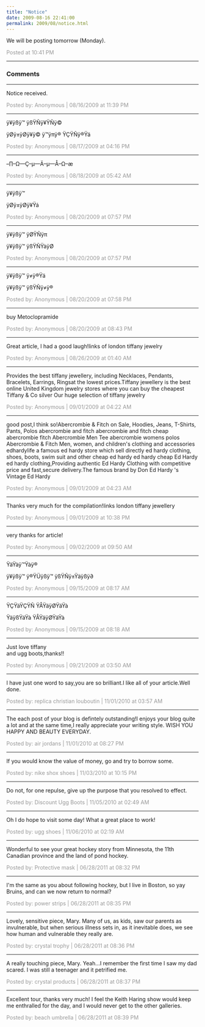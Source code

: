 ```yaml
---
title: "Notice"
date: 2009-08-16 22:41:00
permalink: 2009/08/notice.html
---
```

We will be posting tomorrow (Monday).

<span style="color:#999">Posted at 10:41 PM</span>

<!-- more -->

---

### Comments

---

Notice received.

<span style="color:#999">Posted by: Anonymous | 08/16/2009 at 11:39 PM</span>

---

ÿ¥ÿßÿ™ ÿßŸÑÿ¥ŸÑÿ© 


ÿØÿ±ÿØÿ¥ÿ© ÿ™ÿπÿ® ŸÇŸÑÿ®Ÿä

<span style="color:#999">Posted by: Anonymous | 08/17/2009 at 04:16 PM</span>

---

–∏–Ω—Ç–µ—Ä–µ—Å–Ω–æ

<span style="color:#999">Posted by: Anonymous | 08/18/2009 at 05:42 AM</span>

---

ÿ¥ÿßÿ™ 


ÿØÿ±ÿØÿ¥Ÿá

<span style="color:#999">Posted by: Anonymous | 08/20/2009 at 07:57 PM</span>

---

ÿ¥ÿßÿ™ ÿØŸÑÿπ 


ÿ¥ÿßÿ™ ÿßŸÑŸàÿØ

<span style="color:#999">Posted by: Anonymous | 08/20/2009 at 07:57 PM</span>

---

ÿ¥ÿßÿ™ ÿ≠ÿ®Ÿä 


ÿ¥ÿßÿ™ ÿßŸÑÿ≠ÿ®

<span style="color:#999">Posted by: Anonymous | 08/20/2009 at 07:58 PM</span>

---

buy Metoclopramide

<span style="color:#999">Posted by: Anonymous | 08/20/2009 at 08:43 PM</span>

---

Great article, I had a good laugh!links  of  london
tiffany jewelry

<span style="color:#999">Posted by: Anonymous | 08/26/2009 at 01:40 AM</span>

---

Provides the best tiffany jewellery, including Necklaces, Pendants, Bracelets, Earrings, Ringsat the lowest prices.Tiffany jewellery is the best online United Kingdom jewelry stores where you can buy the cheapest Tiffany & Co silver Our huge selection of
tiffany jewelry

<span style="color:#999">Posted by: Anonymous | 09/01/2009 at 04:22 AM</span>

---

good post,I think so!Abercrombie & Fitch on Sale, Hoodies, Jeans, T-Shirts, Pants, Polos abercrombie and fitch abercrombie and fitch cheap abercrombie fitch Abercrombie Men Tee abercrombie womens polos Abercrombie & Fitch Men, women, and children's clothing and accessories edhardylife a famous ed hardy store which sell directly ed hardy clothing, shoes, boots, swim suit and other cheap ed hardy ed hardy cheap Ed Hardy ed hardy clothing,Providing authentic Ed Hardy Clothing with competitive price and fast,secure delivery.The famous brand by Don Ed Hardy 's Vintage Ed Hardy

<span style="color:#999">Posted by: Anonymous | 09/01/2009 at 04:23 AM</span>

---

Thanks very much for the compilation!links london
tiffany jewellery

<span style="color:#999">Posted by: Anonymous | 09/01/2009 at 10:38 PM</span>

---

very thanks for article!

<span style="color:#999">Posted by: Anonymous | 09/02/2009 at 09:50 AM</span>

---

ŸäŸàÿ™Ÿàÿ®  


ÿ¥ÿßÿ™ ÿ®ŸÜÿßÿ™ ÿßŸÑÿ±Ÿäÿßÿ∂

<span style="color:#999">Posted by: Anonymous | 09/15/2009 at 08:17 AM</span>

---

ŸÇŸàŸÇŸÑ ŸÅŸäÿØŸäŸà  


ŸäÿßŸáŸà ŸÅŸäÿØŸäŸà

<span style="color:#999">Posted by: Anonymous | 09/15/2009 at 08:18 AM</span>

---

Just love 
tiffany  
and 
ugg boots,thanks!!

<span style="color:#999">Posted by: Anonymous | 09/21/2009 at 03:50 AM</span>

---

I have just one word to say,you are so brilliant.I like all of your article.Well done.

<span style="color:#999">Posted by: replica christian louboutin | 11/01/2010 at 03:57 AM</span>

---

The each post of your blog is defintely outstanding!I enjoys your blog quite a lot and at the same time,I really appreciate your writing style. WISH YOU HAPPY AND BEAUTY EVERYDAY.

<span style="color:#999">Posted by: air jordans | 11/01/2010 at 08:27 PM</span>

---

If you would know the value of money, go and try to borrow some. 

<span style="color:#999">Posted by:  nike shox shoes | 11/03/2010 at 10:15 PM</span>

---

Do not, for one repulse, give up the purpose that you resolved to effect.

<span style="color:#999">Posted by: Discount Ugg Boots | 11/05/2010 at 02:49 AM</span>

---

Oh I do hope to visit some day! What a great place to work!

<span style="color:#999">Posted by: ugg shoes | 11/06/2010 at 02:19 AM</span>

---

Wonderful to see your great hockey story from Minnesota, the 11th Canadian province and the land of pond hockey.

<span style="color:#999">Posted by: Protective mask | 06/28/2011 at 08:32 PM</span>

---

I'm the same as you about following hockey, but I live in Boston, so yay Bruins, and can we now return to normal?


<span style="color:#999">Posted by: power strips | 06/28/2011 at 08:35 PM</span>

---

Lovely, sensitive piece, Mary. Many of us, as kids, saw our parents as invulnerable, but when serious illness sets in, as it inevitable does, we see how human and vulnerable they really are. 

<span style="color:#999">Posted by: crystal trophy | 06/28/2011 at 08:36 PM</span>

---

A really touching piece, Mary. Yeah...I remember the first time I saw my dad scared. I was still a teenager and it petrified me.

<span style="color:#999">Posted by: crystal products | 06/28/2011 at 08:37 PM</span>

---

Excellent tour, thanks very much! I feel the Keith Haring show would keep me enthralled for the day, and I would never get to the other galleries.

<span style="color:#999">Posted by: beach umbrella | 06/28/2011 at 08:39 PM</span>